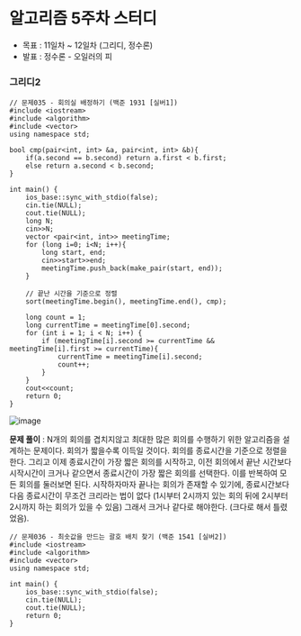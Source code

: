 # 알고리즘 5주차 스터디
- 목표 : 11일차 ~ 12일차 (그리디, 정수론)
- 발표 : 정수론 - 오일러의 피
### 그리디2
```
// 문제035 - 회의실 배정하기 (백준 1931 [실버1])
#include <iostream>
#include <algorithm>
#include <vector>
using namespace std;

bool cmp(pair<int, int> &a, pair<int, int> &b){
    if(a.second == b.second) return a.first < b.first;
    else return a.second < b.second;
}

int main() {
    ios_base::sync_with_stdio(false);
    cin.tie(NULL);
    cout.tie(NULL);
    long N;
    cin>>N;
    vector <pair<int, int>> meetingTime;
    for (long i=0; i<N; i++){
        long start, end;
        cin>>start>>end;
        meetingTime.push_back(make_pair(start, end));
    }
    
    // 끝난 시간을 기준으로 정렬
    sort(meetingTime.begin(), meetingTime.end(), cmp);
    
    long count = 1;
    long currentTime = meetingTime[0].second;
    for (int i = 1; i < N; i++) {
        if (meetingTime[i].second >= currentTime && meetingTime[i].first >= currentTime){
            currentTime = meetingTime[i].second;
            count++;
        }
    }
    cout<<count;
    return 0;
}
```
![image](https://github.com/user-attachments/assets/9198d078-6d65-4b9f-9239-d10a6eaa8d76)

**문제 풀이** : N개의 회의를 겹치지않고 최대한 많은 회의를 수행하기 위한 알고리즘을 설계하는 문제이다. 회의가 짧을수록 이득일 것이다. 회의를 종료시간을 기준으로 정렬을 한다. 그리고 이제 종료시간이 가장 짧은 회의를 시작하고, 이전 회의에서 끝난 시간보다 시작시간이 크거나 같으면서 종료시간이 가장 짧은 회의를 선택한다. 
이를 반복하여 모든 회의를 둘러보면 된다.
시작하자마자 끝나는 회의가 존재할 수 있기에, 종료시간보다 다음 종료시간이 무조건 크리라는 법이 없다 (1시부터 2시까지 있는 회의 뒤에 2시부터 2시까지 하는 회의가 있을 수 있음) 그래서 크거나 같다로 해야한다. (크다로 해서 틀렸었음).

```
// 문제036 - 최솟값을 만드는 괄호 배치 찾기 (백준 1541 [실버2])
#include <iostream>
#include <algorithm>
#include <vector>
using namespace std;

int main() {
    ios_base::sync_with_stdio(false);
    cin.tie(NULL);
    cout.tie(NULL);
    return 0;
}
```